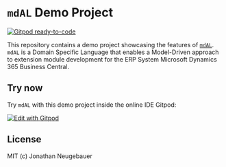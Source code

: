 # `mdAL` Demo Project

[![Gitpod ready-to-code](https://img.shields.io/badge/Gitpod-ready--to--code-blue?logo=gitpod)](https://gitpod.io/#https://github.com/joneug/mdal-demo)

This repository contains a demo project showcasing the features of [`mdAL`](https://github.com/joneug/mdal). `mdAL` is a Domain Specific Language that enables a Model-Driven approach to extension module development for the ERP System Microsoft Dynamics 365 Business Central.

## Try now

Try `mdAL` with this demo project inside the online IDE Gitpod:

[![Edit with Gitpod](https://gitpod.io/button/open-in-gitpod.svg)](https://gitpod.io/#https://github.com/joneug/mdal-demo)

## License

MIT (c) Jonathan Neugebauer

